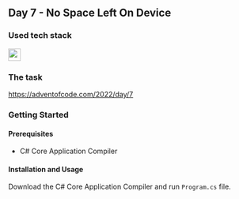 ## Day 7 - No Space Left On Device

### Used tech stack

<img src="https://img.shields.io/badge/C%23-239120?style=for-the-badge&logo=c-sharp&logoColor=white" height=25></img>

### The task
https://adventofcode.com/2022/day/7

### Getting Started

#### Prerequisites
* C# Core Application Compiler

#### Installation and Usage
Download the C# Core Application Compiler and run `Program.cs` file.